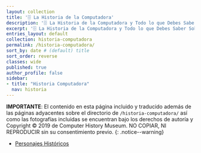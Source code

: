 ```yaml
---
layout: collection
title: '🗄 La Historia de la Computadora'
description: '🗄 La Historia de la Computadora y Todo lo que Debes Saber Sobre la Historia de la Informática'
excerpt: '🗄 La Historia de la Computadora y Todo lo que Debes Saber Sobre la Historia de la Informática'
entries_layout: default
collection: historia-computadora
permalink: /historia-computadora/
sort_by: date # (default) title
sort_order: reverse
classes: wide
published: true
author_profile: false
sidebar:
- title: "Historia Computadora"
  nav: historia
---
```


**IMPORTANTE**: El contenido en esta página incluido y traducido además de las páginas adyacentes sobre el directorio de ```/historia-computadora/``` así como las fotografías incluidas se encuentran bajo los derechos de autoría y Copyright © 2019 de Computer History Museum. NO COPIAR, NI REPRODUCIR sin su consentimiento previo.
{: .notice--warning}

- [Personajes Históricos](/personajes-historicos/)

<!-- Saber Más -->